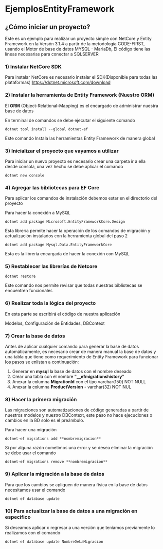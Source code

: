 # EjemplosEntityFramework

## ¿Cómo iniciar un proyecto?

Este es un ejemplo para realizar un proyecto simple con NetCore y Entity Framework en la Versón 3.1.4 a partir de la metodología CODE-FIRST, usando el Motor de base de datos MYSQL - MariaDb, El código tiene las líneas necesarias para conectar a SQLSERVER

### 1) Instalar NetCore SDK

Para instalar NetCore es necesario instalar el SDK(Disponible para todas las plataformas) <https://dotnet.microsoft.com/download>

### 2) Instalar la herramienta de Entity Framework (Nuestro ORM)

El **ORM** (Object-Relational-Mapping) es el encargado de administrar nuestra base de datos

En terminal de comandos se debe ejecutar el siguiente comando

`dotnet tool install --global dotnet-ef`

Este comando Instala las herramientas Entity Framework de manera global

### 3) Inicializar el proyecto que vayamos a utilizar

Para iniciar un nuevo proyecto es necesario crear una carpeta ir a ella desde consola, una vez hecho se debe aplicar el comando

`dotnet new console`

### 4) Agregar las bibliotecas para EF Core

Para aplicar los comandos de instalación debemos estar en el directorio del proyecto

Para hacer la conexión a MySQL

`dotnet add package Microsoft.EntityFrameworkCore.Design`

Esta librería permite hacer la operación de los comandos de migración y actualización instalados con la herramienta global del paso 2

`dotnet add package Mysql.Data.EntityFrameworkCore`

Esta es la librería encargada de hacer la conexión con MySQL

### 5) Restablecer las librerías de Netcore

`dotnet restore`

Este comando nos permite revisar que todas nuestras bibliotecas se encuentren funcionales

### 6) Realizar toda la lógica del proyecto

En esta parte se escribirá el código de nuestra aplicación

Modelos, Configuración de Entidades, DBContext

### 7) Crear la base de datos

Antes de aplicar cualquier comando para generar la base de datos automáticamente, es necesario crear de manera manual la base de datos y una tabla que tiene como requerimiento de Entity Framework para funcionar los pasos se enlistan a continuación:

1. Generar en **mysql** la base de datos con el nombre deseado
2. Crear una tabla con el nombre **"\_\_efmigrationshistory"**
3. Anexar la columna **MigrationId** con el tipo varchar(150) NOT NULL
4. Anexar la columna **ProductVersion** - varchar(32) NOT NUL

### 8) Hacer la primera migración

Las migraciones son automatizaciones de código generadas a partir de nuestros modelos y nuestro DBContext, este paso no hace ejecuciones o cambios en la BD solo es el preámbulo.

Para hacer una migración

`dotnet-ef migrations add **nombremigracion**`

Si por alguna razón cometimos una error y se desea eliminar la migración se debe usar el comando

`dotnet-ef migrations remove **nombremigracion**`

### 9) Aplicar la migración a la base de datos

Para que los cambios se apliquen de manera física en la base de datos necesitamos usar el comando

`dotnet ef database update`

### 10) Para actualizar la base de datos a una migración en especifico

Si deseamos aplicar o regresar a una versión que teníamos previamente lo realizamos con el comando

`dotnet ef database update NombreDeLaMigracion`
